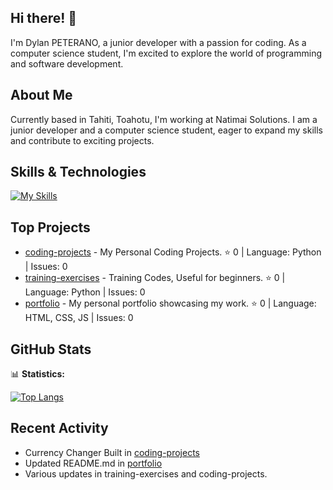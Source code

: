 ## Hi there! 👋

I'm Dylan PETERANO, a junior developer with a passion for coding. As a computer science student, I'm excited to explore the world of programming and software development.

## About Me

Currently based in Tahiti, Toahotu, I'm working at Natimai Solutions. I am a junior developer and a computer science student, eager to expand my skills and contribute to exciting projects.

## Skills & Technologies

[![My Skills](https://skillicons.dev/icons?i=html,css,c,cpp,py,js,git,fastapi&perline=8)](https://skillicons.dev)

## Top Projects

- [coding-projects](https://github.com/dpeterano/coding-projects) - My Personal Coding Projects. ⭐️ 0 | Language: Python | Issues: 0
- [training-exercises](https://github.com/dpeterano/training-exercises) - Training Codes, Useful for beginners. ⭐️ 0 | Language: Python | Issues: 0
- [portfolio](https://github.com/dpeterano/portfolio) - My personal portfolio showcasing my work. ⭐️ 0 | Language: HTML, CSS, JS | Issues: 0

## GitHub Stats

📊 **Statistics:** 

[![Top Langs](https://github-readme-stats.vercel.app/api/top-langs/?username=dpeterano&layout=compact&theme=dark)](https://github.com/anuraghazra/github-readme-stats)

## Recent Activity

- Currency Changer Built in [coding-projects](https://github.com/dpeterano/coding-projects) 
- Updated README.md in [portfolio](https://github.com/dpeterano/portfolio) 
- Various updates in training-exercises and coding-projects.
